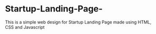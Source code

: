 # Startup-Landing-Page-
This is a simple web design for Startup Landing Page made using HTML, CSS and Javascript
